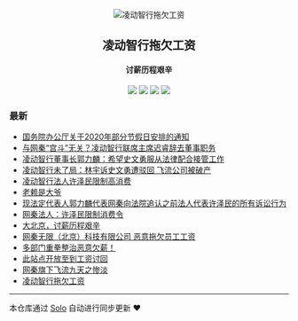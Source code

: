 <p align="center"><img alt="凌动智行拖欠工资" src="https://static.b3log.org/images/brand/solo-32.png"></p><h2 align="center">
凌动智行拖欠工资
</h2>

<h4 align="center">讨薪历程艰辛</h4>
<p align="center"><a title="凌动智行拖欠工资" target="_blank" href="https://github.com/lkmforward/solo-blog"><img src="https://img.shields.io/github/last-commit/lkmforward/solo-blog.svg?style=flat-square&color=FF9900"></a>
<a title="GitHub repo size in bytes" target="_blank" href="https://github.com/lkmforward/solo-blog"><img src="https://img.shields.io/github/repo-size/lkmforward/solo-blog.svg?style=flat-square"></a>
<a title="Solo Version" target="_blank" href="https://github.com/b3log/solo/releases"><img src="https://img.shields.io/badge/solo-3.6.6-f1e05a.svg?style=flat-square&color=blueviolet"></a>
<a title="Hits" target="_blank" href="https://github.com/b3log/hits"><img src="https://hits.b3log.org/lkmforward/solo-blog.svg"></a></p>

### 最新

* [国务院办公厅关于2020年部分节假日安排的通知](https://www.lkmotion.cn/articles/2019/11/21/1574329963276.html)
* [与网秦“宫斗”无关？凌动智行联席主席迟睿辞去董事职务](https://www.lkmotion.cn/articles/2019/11/21/1574302029451.html)
* [凌动智行董事长郭力麟：希望史文勇服从法律配合接管工作](https://www.lkmotion.cn/articles/2019/11/21/1574301901759.html)
* [凌动智行未了局：林宇诉史文勇遭驳回 飞流公司被破产](https://www.lkmotion.cn/articles/2019/11/21/1574301599464.html)
* [凌动智行法人许泽民限制高消费](https://www.lkmotion.cn/articles/2019/11/06/1573029878054.html)
* [老赖是大爷](https://www.lkmotion.cn/articles/2019/11/05/1572946949733.html)
* [现法定代表人郭力麟代表网秦向法院追认之前法人代表许泽民的所有诉讼行为](https://www.lkmotion.cn/articles/2019/11/05/1572937954886.html)
* [网秦法人：许泽民限制消费令](https://www.lkmotion.cn/articles/2019/11/04/1572858120602.html)
* [大北京，讨薪历程艰辛](https://www.lkmotion.cn/articles/2019/11/04/1572831463248.html)
* [网秦无限（北京）科技有限公司 恶意拖欠员工工资](https://www.lkmotion.cn/articles/2019/11/01/1572580068801.html)
* [多部门重拳整治恶意欠薪！](https://www.lkmotion.cn/articles/2019/10/31/1572486872839.html)
* [此站点开放至到工资讨回](https://www.lkmotion.cn/articles/2019/10/30/1572420085667.html)
* [网秦旗下飞流九天之惨淡](https://www.lkmotion.cn/articles/2019/10/30/1572405405398.html)
* [凌动智行拖欠工资](https://www.lkmotion.cn/articles/2019/10/29/1572345892814.html)



---

本仓库通过 [Solo](https://github.com/b3log/solo) 自动进行同步更新 ❤️ 